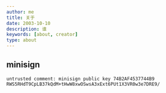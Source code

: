 ```yaml
---
author: me
title: 关于
date: 2003-10-10
description: 谁
keywords: [about, creator]
type: about
---
```


## minisign

```
untrusted comment: minisign public key 74B2AF4537744B9
RWS5RHdT9CpLB37kQdM+tHwW8xwOSwsA3xExt6PUt1X3VR0w3e7DRE9/
```
